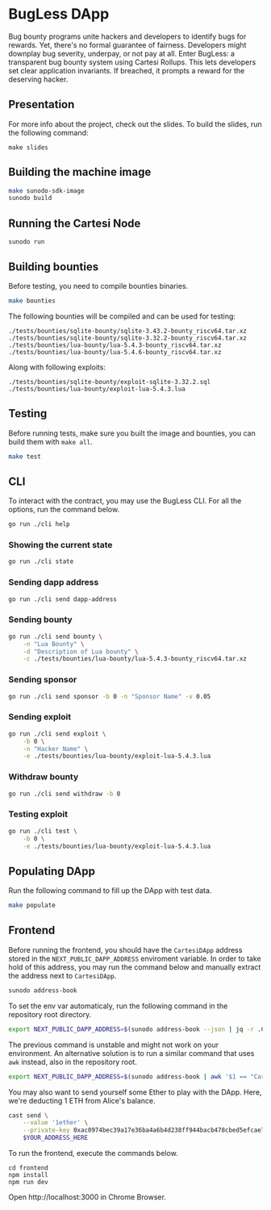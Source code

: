 # BugLess DApp

Bug bounty programs unite hackers and developers to identify bugs for rewards.
Yet, there's no formal guarantee of fairness.
Developers might downplay bug severity, underpay, or not pay at all.
Enter BugLess: a transparent bug bounty system using Cartesi Rollups.
This lets developers set clear application invariants.
If breached, it prompts a reward for the deserving hacker.

## Presentation

For more info about the project, check out the slides.
To build the slides, run the following command:

```
make slides
```

## Building the machine image

```sh
make sunodo-sdk-image
sunodo build
```

## Running the Cartesi Node

```
sunodo run
```

## Building bounties

Before testing, you need to compile bounties binaries.

```sh
make bounties
```

The following bounties will be compiled and can be used for testing:

```
./tests/bounties/sqlite-bounty/sqlite-3.43.2-bounty_riscv64.tar.xz
./tests/bounties/sqlite-bounty/sqlite-3.32.2-bounty_riscv64.tar.xz
./tests/bounties/lua-bounty/lua-5.4.3-bounty_riscv64.tar.xz
./tests/bounties/lua-bounty/lua-5.4.6-bounty_riscv64.tar.xz
```

Along with following exploits:

```
./tests/bounties/sqlite-bounty/exploit-sqlite-3.32.2.sql
./tests/bounties/lua-bounty/exploit-lua-5.4.3.lua
```

## Testing

Before running tests, make sure you built the image and bounties, you can build them with `make all`.

```sh
make test
```

## CLI

To interact with the contract, you may use the BugLess CLI.
For all the options, run the command below.

```sh
go run ./cli help
```

### Showing the current state

```sh
go run ./cli state
```

### Sending dapp address

```sh
go run ./cli send dapp-address
```

### Sending bounty

```sh
go run ./cli send bounty \
    -n "Lua Bounty" \
    -d "Description of Lua bounty" \
    -c ./tests/bounties/lua-bounty/lua-5.4.3-bounty_riscv64.tar.xz
```

### Sending sponsor

```sh
go run ./cli send sponsor -b 0 -n "Sponsor Name" -v 0.05
```

### Sending exploit

```sh
go run ./cli send exploit \
    -b 0 \
    -n "Hacker Name" \
    -e ./tests/bounties/lua-bounty/exploit-lua-5.4.3.lua
```

### Withdraw bounty

```sh
go run ./cli send withdraw -b 0
```

### Testing exploit

```sh
go run ./cli test \
    -b 0 \
    -e ./tests/bounties/lua-bounty/exploit-lua-5.4.3.lua
```

## Populating DApp

Run the following command to fill up the DApp with test data. 

```sh
make populate
```

## Frontend

Before running the frontend, you should have the `CartesiDApp` address stored in the `NEXT_PUBLIC_DAPP_ADDRESS` enviroment variable.
In order to take hold of this address, you may run the command below and manually extract the address next to `CartesiDApp`.

```sh
sunodo address-book
```

To set the env var automaticaly, run the following command in the repository root directory.

```sh
export NEXT_PUBLIC_DAPP_ADDRESS=$(sunodo address-book --json | jq -r .CartesiDApp)
```

The previous command is unstable and might not work on your environment.
An alternative solution is to run a similar command that uses `awk` instead, also in the repository root.

```sh
export NEXT_PUBLIC_DAPP_ADDRESS=$(sunodo address-book | awk '$1 == "CartesiDApp" { print $2 }')
```

You may also want to send yourself some Ether to play with the DApp.
Here, we're deducting 1 ETH from Alice's balance.

```sh
cast send \
    --value '1ether' \
    --private-key 0xac0974bec39a17e36ba4a6b4d238ff944bacb478cbed5efcae784d7bf4f2ff80 \
    $YOUR_ADDRESS_HERE
```

To run the frontend, execute the commands below.

```shell
cd frontend
npm install
npm run dev
```

Open http://localhost:3000 in Chrome Browser.
